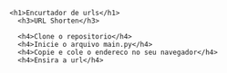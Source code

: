 <body>

    <h1>Encurtador de urls</h1>
      <h3>URL Shorten</h3>

      <h4>Clone o repositorio</h4>
      <h4>Inicie o arquivo main.py</h4>
      <h4>Copie e cole o endereco no seu navegador</h4>
      <h4>Ensira a url</h4>

</body>
